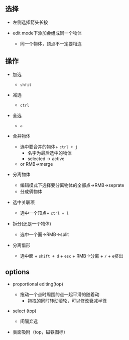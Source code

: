 
## 选择
+ 左侧选择箭头长按

+ edit mode下添加会组成同一个物体
    + 同一个物体，顶点不一定要相连

## 操作
+ 加选
    + `shfit`
+ 减选
    + `ctrl`
+ 全选
    + `a`

+ 合并物体
    + 选中要合并的物体+ `ctrl + j`
        + 名字为最后选中的物体
        + selected -> active
    + or RMB->merge

+ 分离物体
    + 编辑模式下选择要分离物体的全部点->RMB->seprate
    + 分成俩物体

+ 选中关联项
    + 选中一个顶点+ `ctrl + l`

+ 拆分(还是一个物体)
    + 选中一个面->RMB->split
    
+ 分离借形
    + 选中面 + `shift + d` + `esc` + RMB->分离 + `/` + `e`挤出


## options
+ proportional editing(top)
    + 拖动一个点时周围的点一起平滑的随着动
        + 拖拽的同时转动滚轮，可以修改衰减半径


+ select (top)
    + 间隔弃选

+  表面吸附（top，磁铁图标）